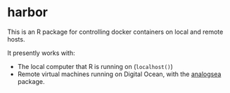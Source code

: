 harbor
======

This is an R package for controlling docker containers on local and remote hosts.


It presently works with:

* The local computer that R is running on (`localhost()`)
* Remote virtual machines running on Digital Ocean, with the [analogsea](https://github.com/sckott/analogsea) package.

